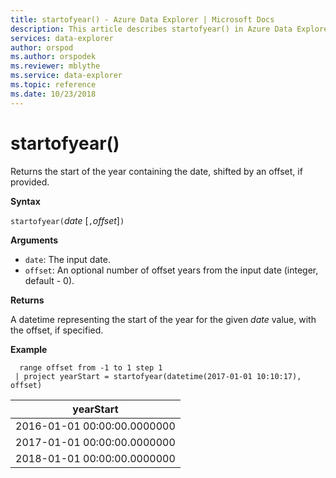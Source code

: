 ```yaml
---
title: startofyear() - Azure Data Explorer | Microsoft Docs
description: This article describes startofyear() in Azure Data Explorer.
services: data-explorer
author: orspod
ms.author: orspodek
ms.reviewer: mblythe
ms.service: data-explorer
ms.topic: reference
ms.date: 10/23/2018
---
```

# startofyear()

Returns the start of the year containing the date, shifted by an offset, if provided.

**Syntax**

`startofyear(`*date* [`,`*offset*]`)`

**Arguments**

* `date`: The input date.
* `offset`: An optional number of offset years from the input date (integer, default - 0). 

**Returns**

A datetime representing the start of the year for the given *date* value, with the offset, if specified.

**Example**

```kusto
  range offset from -1 to 1 step 1
 | project yearStart = startofyear(datetime(2017-01-01 10:10:17), offset) 
```

|yearStart|
|---|
|2016-01-01 00:00:00.0000000|
|2017-01-01 00:00:00.0000000|
|2018-01-01 00:00:00.0000000|